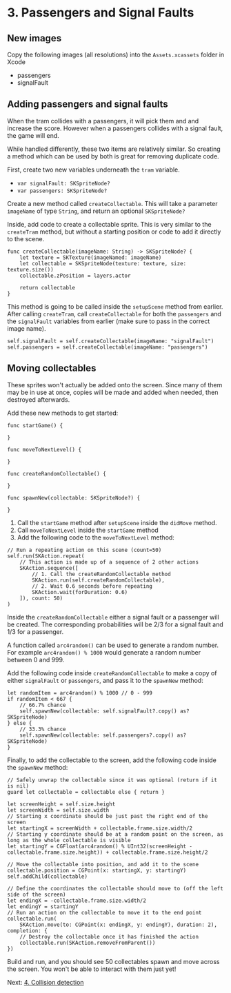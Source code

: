 # 3. Passengers and Signal Faults

## New images

Copy the following images (all resolutions) into the `Assets.xcassets` folder in Xcode

- passengers
- signalFault

## Adding passengers and signal faults

When the tram collides with a passengers, it will pick them and and increase the score. However when a passengers collides with a signal fault, the game will end.

While handled differently, these two items are relatively similar. So creating a method which can be used by both is great for removing duplicate code.

First, create two new variables underneath the `tram` variable. 

- `var signalFault: SKSpriteNode?`
- `var passengers: SKSpriteNode?`

Create a new method called `createCollectable`. This will take a parameter `imageName` of type `String`, and return an optional `SKSpriteNode?`

Inside, add code to create a collectable sprite. This is very similar to the `createTram` method, but without a starting position or code to add it directly to the scene.

```
func createCollectable(imageName: String) -> SKSpriteNode? {
	let texture = SKTexture(imageNamed: imageName)
    let collectable = SKSpriteNode(texture: texture, size: texture.size())
    collectable.zPosition = layers.actor
    
    return collectable
}
```

This method is going to be called inside the `setupScene` method from earlier. After calling `createTram`, call `createCollectable` for both the `passengers` and the `signalFault` variables from earlier (make sure to pass in the correct image name).

```
self.signalFault = self.createCollectable(imageName: "signalFault")
self.passengers = self.createCollectable(imageName: "passengers")
```

## Moving collectables

These sprites won't actually be added onto the screen. Since many of them may be in use at once, copies will be made and added when needed, then destroyed afterwards.

Add these new methods to get started:

```
func startGame() {

}

func moveToNextLevel() {

}

func createRandomCollectable() {

}

func spawnNew(collectable: SKSpriteNode?) {

}
```

1. Call the `startGame` method after `setupScene` inside the `didMove` method.
2. Call `moveToNextLevel` inside the `startGame` method
3. Add the following code to the `moveToNextLevel` method:

```
// Run a repeating action on this scene (count=50)
self.run(SKAction.repeat(
	// This action is made up of a sequence of 2 other actions
    SKAction.sequence([
    	// 1. Call the createRandomCollectable method
        SKAction.run(self.createRandomCollectable),
        // 2. Wait 0.6 seconds before repeating
        SKAction.wait(forDuration: 0.6)
    ]), count: 50)
)
```

Inside the `createRandomCollectable` either a signal fault or a passenger will be created. The corresponding probabilities will be 2/3 for a signal fault and 1/3 for a passenger.

A function called `arc4random()` can be used to generate a random number. For example `arc4random() % 1000` would generate a random number between 0 and 999.

Add the following code inside `createRandomCollectable` to make a copy of either `signalFault` or `passengers`, and pass it to the `spawnNew` method:

```
let randomItem = arc4random() % 1000 // 0 - 999
if randomItem < 667 {
    // 66.7% chance
    self.spawnNew(collectable: self.signalFault?.copy() as? SKSpriteNode)
} else {
    // 33.3% chance
    self.spawnNew(collectable: self.passengers?.copy() as? SKSpriteNode)
}
```

Finally, to add the collectable to the screen, add the following code inside the `spawnNew` method:

```
// Safely unwrap the collectable since it was optional (return if it is nil)
guard let collectable = collectable else { return }

let screenHeight = self.size.height
let screenWidth = self.size.width
// Starting x coordinate should be just past the right end of the screen
let startingX = screenWidth + collectable.frame.size.width/2
// Starting y coordinate should be at a random point on the screen, as long as the whole collectable is visible
let startingY = CGFloat(arc4random() % UInt32(screenHeight - collectable.frame.size.height)) + collectable.frame.size.height/2

// Move the collectable into position, and add it to the scene
collectable.position = CGPoint(x: startingX, y: startingY)
self.addChild(collectable)

// Define the coordinates the collectable should move to (off the left side of the screen)
let endingX = -collectable.frame.size.width/2
let endingY = startingY
// Run an action on the collectable to move it to the end point
collectable.run(
    SKAction.move(to: CGPoint(x: endingX, y: endingY), duration: 2),
completion: {
	// Destroy the collectable once it has finished the action
    collectable.run(SKAction.removeFromParent())
})
```

Build and run, and you should see 50 collectables spawn and move across the screen. You won't be able to interact with them just yet!

Next: [4. Collision detection](4-Collision-detection.md)
